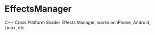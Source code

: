 EffectsManager
==============

C++ Cross Platform Shader Effects Manager, works on iPhone, Android, Linux, etc.
